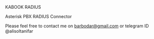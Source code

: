 KABOOK RADIUS 

Asterisk PBX RADIUS Connector

Please feel free to contact me on barbodar@gmail.com or telegram ID @alisoltanifar
